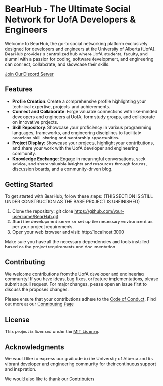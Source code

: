 # BearHub - The Ultimate Social Network for UofA Developers & Engineers

Welcome to BearHub, the go-to social networking platform exclusively designed for developers and engineers at the University of Alberta (UofA). BearHub provides a centralized hub where UofA students, faculty, and alumni with a passion for coding, software development, and engineering can connect, collaborate, and showcase their skills.

[Join Our Discord Server](https://discord.gg/KKBwUBRySk)

## Features

* __Profile Creation__: Create a comprehensive profile highlighting your technical expertise, projects, and achievements.
* __Connect and Collaborate__: Forge valuable connections with like-minded developers and engineers at UofA, form study groups, and collaborate on innovative projects.
* __Skill Repository__: Showcase your proficiency in various programming languages, frameworks, and engineering disciplines to facilitate seamless skill-sharing and mentorship opportunities.
* __Project Display__: Showcase your projects, highlight your contributions, and share your work with the UofA developer and engineering community.
* __Knowledge Exchange__: Engage in meaningful conversations, seek advice, and share valuable insights and resources through forums, discussion boards, and a community-driven blog.

## Getting Started

To get started with BearHub, follow these steps: (THIS SECTION IS STILL UNDER CONSTRUCTION AS THE BASE PROJECT IS UNFINISHED)

1. Clone the repository: git clone https://github.com/your-username/BearHub.git
2. Start the development server or set up the necessary environment as per your project requirements.
3. Open your web browser and visit: http://localhost:3000

Make sure you have all the necessary dependencies and tools installed based on the project requirements and documentation.

## Contributing

We welcome contributions from the UofA developer and engineering community! If you have ideas, bug fixes, or feature implementations, please submit a pull request. For major changes, please open an issue first to discuss the proposed changes.

Please ensure that your contributions adhere to the [Code of Conduct](CODE_OF_CONDUCT.md).
Find out more at our [Contributing Page](CONTRIBUTING.md)

## License

This project is licensed under the [MIT License](LICENSE).

## Acknowledgments

We would like to express our gratitude to the University of Alberta and its vibrant developer and engineering community for their continuous support and inspiration.

We would also like to thank our [Contributers](CONTRIBUTORS.md)
